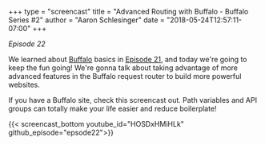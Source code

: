 +++
type = "screencast"
title = "Advanced Routing with Buffalo - Buffalo Series #2"
author = "Aaron Schlesinger"
date = "2018-05-24T12:57:11-07:00"
+++

_Episode 22_

We learned about [Buffalo](https://gobuffalo.io) basics in [Episode 21](https://goin5minutes.com/screencast/episode_21_buffalo_intro/), and today we're going
to keep the fun going! We're gonna talk about taking advantage of more advanced features
in the Buffalo request router to build more powerful websites.

<!--more-->

If you have a Buffalo site, check this screencast out. Path variables and API groups can
totally make your life easier and reduce boilerplate!

{{< screencast_bottom youtube_id="HOSDxHMiHLk" github_episode="epsode22">}}


